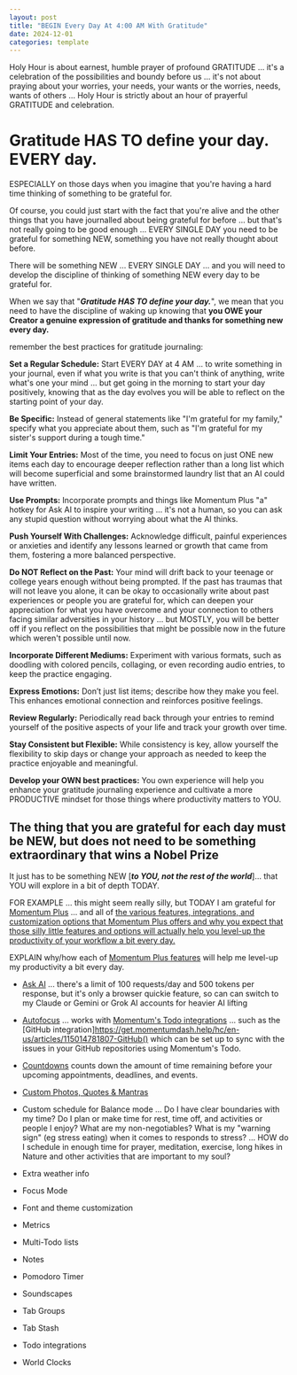 ```yaml
---
layout: post
title: "BEGIN Every Day At 4:00 AM With Gratitude"
date: 2024-12-01
categories: template
---
```



Holy Hour is about earnest, humble prayer of profound GRATITUDE ... it's a celebration of the possibilities and boundy before us ... it's not about praying about your worries, your needs, your wants or the worries, needs, wants of others ... Holy Hour is strictly about an hour of prayerful GRATITUDE and celebration.
# Gratitude HAS TO define your day. EVERY day.

ESPECIALLY on those days when you imagine that you're having a hard time thinking of something to be grateful for.

Of course, you could just start with the fact that you're alive and the other things that you have journalled about being grateful for before ... but that's not really going to be good enough ... EVERY SINGLE DAY you need to be grateful for something NEW, something you have not really thought about before.

There will be something NEW ... EVERY SINGLE DAY ... and you will need to develop the discipline of thinking of something NEW every day to be grateful for.

When we say that "***Gratitude HAS TO define your day.***", we mean that you need to have the discipline of waking up knowing that **you OWE your Creator a genuine expression of gratitude and thanks for something new every day.**

remember the best practices for gratitude journaling:

**Set a Regular Schedule:** Start EVERY DAY at 4 AM ... to write something in your journal, even if what you write is that you can't think of anything, write what's one your mind ... but get going in the morning to start your day positively, knowing that as the day evolves you will be able to reflect on the starting point of your day.

**Be Specific:** Instead of general statements like "I'm grateful for my family," specify what you appreciate about them, such as "I'm grateful for my sister's support during a tough time."

**Limit Your Entries:** Most of the time, you need to focus on just ONE new items each day to encourage deeper reflection rather than a long list which will become superficial and some brainstormed laundry list that an AI could have written.

**Use Prompts:** Incorporate prompts and things like Momentum Plus "a" hotkey for Ask AI to inspire your writing ... it's not a human, so you can ask any stupid question without worrying about what the AI thinks.

**Push Yourself With Challenges:** Acknowledge difficult, painful experiences or anxieties and identify any lessons learned or growth that came from them, fostering a more balanced perspective.

**Do NOT Reflect on the Past:** Your mind will drift back to your teenage or college years enough without being prompted. If the past has traumas that will not leave you alone, it can be okay to occasionally write about past experiences or people you are grateful for, which can deepen your appreciation for what you have overcome and your connection to others facing similar adversities in your history ... but MOSTLY, you will be better off if you reflect on the possibilities that might be possible now in the future which weren't possible until now.

**Incorporate Different Mediums:** Experiment with various formats, such as doodling with colored pencils, collaging, or even recording audio entries, to keep the practice engaging.

**Express Emotions:** Don’t just list items; describe how they make you feel. This enhances emotional connection and reinforces positive feelings.

**Review Regularly:** Periodically read back through your entries to remind yourself of the positive aspects of your life and track your growth over time.

**Stay Consistent but Flexible:** While consistency is key, allow yourself the flexibility to skip days or change your approach as needed to keep the practice enjoyable and meaningful.

**Develop your OWN best practices:** You own experience will help you enhance your gratitude journaling experience and cultivate a more PRODUCTIVE mindset for those things where productivity matters to YOU.

## The thing that you are grateful for each day must be NEW, but does not need to be something extraordinary that wins a Nobel Prize

It just has to be something NEW [***to YOU, not the rest of the world***]... that YOU will explore in a bit of depth TODAY.


FOR EXAMPLE ... this might seem really silly, but TODAY I am grateful for [Momentum Plus](https://momentumdash.com/plus) ... and all of [the various features, integrations, and customization options that Momentum Plus offers and why you expect that those silly little features and options will actually help you level-up the productivity of your workflow a bit every day.](https://get.momentumdash.help/hc/en-us/sections/360002557934-Feature-Guides)

EXPLAIN why/how each of [Momentum Plus features](https://get.momentumdash.help/hc/en-us/articles/115015748548-Momentum-Plus-Overview) will help me level-up my productivity a bit every day.

+ [Ask AI](https://get.momentumdash.help/hc/en-us/articles/115015748548-Momentum-Plus-Overview#h_01HCXR3JMH3E5ZGVJ2NTYXR6AJ) ... there's a limit of 100 requests/day and 500 tokens per response, but it's only a browser quickie feature, so can can switch to my Claude or Gemini or Grok AI accounts for heavier AI lifting

+ [Autofocus](https://get.momentumdash.help/hc/en-us/articles/115015748548#h_01HBEMB78G49W6XMGDHH33G2MN) ... works with [Momentum's Todo integrations](https://get.momentumdash.help/hc/en-us/articles/360016569593-Todo-Integrations-Overview) ... such as the [GitHub integration]https://get.momentumdash.help/hc/en-us/articles/115014781807-GitHub() which can be set up to sync with the issues in your GitHub repositories using Momentum's Todo.

+ [Countdowns](https://get.momentumdash.help/hc/en-us/articles/360012257654-Countdown) counts down the amount of time remaining before your upcoming appointments, deadlines, and events.

+ [Custom Photos, Quotes & Mantras](https://get.momentumdash.help/hc/en-us/articles/360016605914-Custom-Photos-Quotes-Mantras)

+ Custom schedule for Balance mode ... Do I have clear boundaries with my time? Do I plan or make time for rest, time off, and activities or people I enjoy? What are my non-negotiables? What is my "warning sign" (eg stress eating) when it comes to responds to stress? ... HOW do I schedule in enough time for prayer, meditation, exercise, long hikes in Nature and other activities that are important to my soul?

+ Extra weather info

+ Focus Mode

+ Font and theme customization

+ Metrics

+ Multi-Todo lists

+ Notes

+ Pomodoro Timer

+ Soundscapes

+ Tab Groups

+ Tab Stash

+ Todo integrations

+ World Clocks